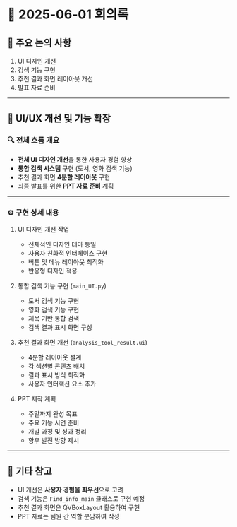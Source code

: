# 📅 2025-06-01 회의록

## 🧠 주요 논의 사항

1. UI 디자인 개선
2. 검색 기능 구현
3. 추천 결과 화면 레이아웃 개선
4. 발표 자료 준비

---

## 📌 UI/UX 개선 및 기능 확장

### 🔍 전체 흐름 개요

- **전체 UI 디자인 개선**을 통한 사용자 경험 향상
- **통합 검색 시스템** 구현 (도서, 영화 검색 기능)
- 추천 결과 화면 **4분할 레이아웃** 구현
- 최종 발표를 위한 **PPT 자료 준비** 계획

---

### ⚙️ 구현 상세 내용

1. UI 디자인 개선 작업
   - 전체적인 디자인 테마 통일
   - 사용자 친화적 인터페이스 구현
   - 버튼 및 메뉴 레이아웃 최적화
   - 반응형 디자인 적용

2. 통합 검색 기능 구현 (`main_UI.py`)
   - 도서 검색 기능 구현
   - 영화 검색 기능 구현
   - 제목 기반 통합 검색
   - 검색 결과 표시 화면 구성

3. 추천 결과 화면 개선 (`analysis_tool_result.ui`)
   - 4분할 레이아웃 설계
   - 각 섹션별 콘텐츠 배치
   - 결과 표시 방식 최적화
   - 사용자 인터랙션 요소 추가

4. PPT 제작 계획
   - 주말까지 완성 목표
   - 주요 기능 시연 준비
   - 개발 과정 및 성과 정리
   - 향후 발전 방향 제시

---

## 📎 기타 참고

- UI 개선은 **사용자 경험을 최우선**으로 고려
- 검색 기능은 `Find_info_main` 클래스로 구현 예정
- 추천 결과 화면은 QVBoxLayout 활용하여 구현
- PPT 자료는 팀원 간 역할 분담하여 작성 